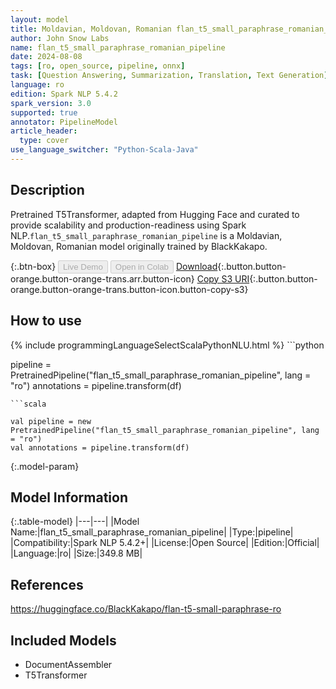 ```yaml
---
layout: model
title: Moldavian, Moldovan, Romanian flan_t5_small_paraphrase_romanian_pipeline pipeline T5Transformer from BlackKakapo
author: John Snow Labs
name: flan_t5_small_paraphrase_romanian_pipeline
date: 2024-08-08
tags: [ro, open_source, pipeline, onnx]
task: [Question Answering, Summarization, Translation, Text Generation]
language: ro
edition: Spark NLP 5.4.2
spark_version: 3.0
supported: true
annotator: PipelineModel
article_header:
  type: cover
use_language_switcher: "Python-Scala-Java"
---
```


## Description

Pretrained T5Transformer, adapted from Hugging Face and curated to provide scalability and production-readiness using Spark NLP.`flan_t5_small_paraphrase_romanian_pipeline` is a Moldavian, Moldovan, Romanian model originally trained by BlackKakapo.

{:.btn-box}
<button class="button button-orange" disabled>Live Demo</button>
<button class="button button-orange" disabled>Open in Colab</button>
[Download](https://s3.amazonaws.com/auxdata.johnsnowlabs.com/public/models/flan_t5_small_paraphrase_romanian_pipeline_ro_5.4.2_3.0_1723119296648.zip){:.button.button-orange.button-orange-trans.arr.button-icon}
[Copy S3 URI](s3://auxdata.johnsnowlabs.com/public/models/flan_t5_small_paraphrase_romanian_pipeline_ro_5.4.2_3.0_1723119296648.zip){:.button.button-orange.button-orange-trans.button-icon.button-copy-s3}

## How to use



<div class="tabs-box" markdown="1">
{% include programmingLanguageSelectScalaPythonNLU.html %}
```python

pipeline = PretrainedPipeline("flan_t5_small_paraphrase_romanian_pipeline", lang = "ro")
annotations =  pipeline.transform(df)   

```
```scala

val pipeline = new PretrainedPipeline("flan_t5_small_paraphrase_romanian_pipeline", lang = "ro")
val annotations = pipeline.transform(df)

```
</div>

{:.model-param}
## Model Information

{:.table-model}
|---|---|
|Model Name:|flan_t5_small_paraphrase_romanian_pipeline|
|Type:|pipeline|
|Compatibility:|Spark NLP 5.4.2+|
|License:|Open Source|
|Edition:|Official|
|Language:|ro|
|Size:|349.8 MB|

## References

https://huggingface.co/BlackKakapo/flan-t5-small-paraphrase-ro

## Included Models

- DocumentAssembler
- T5Transformer
